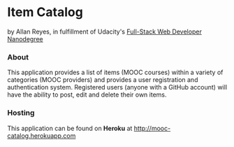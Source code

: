 # Item Catalog

by Allan Reyes, in fulfillment of Udacity's [Full-Stack Web Developer Nanodegree](https://www.udacity.com/course/nd004)

### About

This application provides a list of items (MOOC courses) within a variety of categories (MOOC providers) and provides a user registration and authentication system.  Registered users (anyone with a GitHub account) will have the ability to post, edit and delete their own items.

### Hosting

This application can be found on **Heroku** at http://mooc-catalog.herokuapp.com
